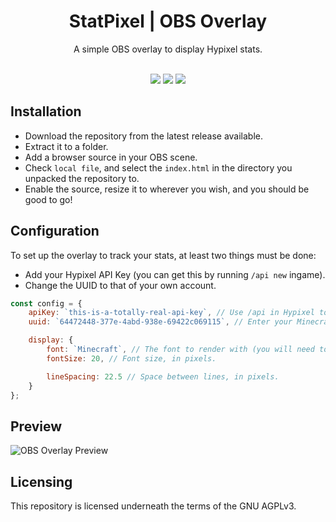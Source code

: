 <h1 align="center">StatPixel | OBS Overlay</h1>
<p align="center">A simple OBS overlay to display Hypixel stats.</p>
<br />

<div align="center">
    <img src="https://img.shields.io/github/v/release/iynprojects/StatPixel-OBSOverlay?style=for-the-badge&color=347aeb">
    <img src="https://img.shields.io/github/contributors/iynprojects/StatPixel-OBSOverlay?style=for-the-badge&color=347aeb">
    <img src="https://img.shields.io/github/languages/code-size/iynprojects/StatPixel-OBSOverlay?style=for-the-badge&color=347aeb">
</div>

## Installation
 * Download the repository from the latest release available.
 * Extract it to a folder.
 * Add a browser source in your OBS scene.
 * Check `local file`, and select the `index.html` in the directory you unpacked the repository to.
 * Enable the source, resize it to wherever you wish, and you should be good to go!

## Configuration
 To set up the overlay to track your stats, at least two things must be done:
  * Add your Hypixel API Key (you can get this by running `/api new` ingame).
  * Change the UUID to that of your own account.

```js
const config = {
    apiKey: `this-is-a-totally-real-api-key`, // Use /api in Hypixel to get your API key. Don't share this with anyyone!
    uuid: `64472448-377e-4abd-938e-69422c069115`, // Enter your Minecraft account UUID here.

    display: {
        font: `Minecraft`, // The font to render with (you will need to add this to the CSS file as well).
        fontSize: 20, // Font size, in pixels.

        lineSpacing: 22.5 // Space between lines, in pixels.
    }
};
```

## Preview
![OBS Overlay Preview](https://share.alru.ga/fZIv)

## Licensing
This repository is licensed underneath the terms of the GNU AGPLv3.
